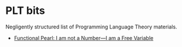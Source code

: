 # PLT bits

Negligently structured list of Programming Language Theory materials.

- [Functional Pearl: I am not a Number—I am a Free Variable](http://docshare02.docshare.tips/files/25357/253574595.pdf)